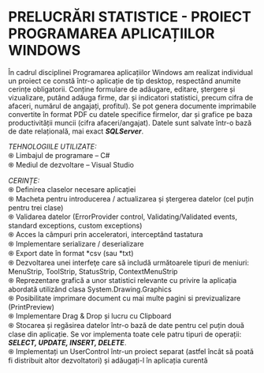 # PRELUCRĂRI STATISTICE - PROIECT PROGRAMAREA APLICAȚIILOR WINDOWS

În cadrul disciplinei Programarea aplicațiilor Windows am realizat individual un proiect ce constă într-o aplicație de tip desktop, respectând anumite cerințe obligatorii. Conține formulare de adăugare, editare, ștergere și vizualizare, putând adăuga firme, dar și indicatori statistici, precum cifra de afaceri, numărul de angajați, profitul). Se pot genera documente imprimabile convertite în format PDF cu datele specifice firmelor, dar și grafice pe baza productivității muncii (cifra afaceri/angajat). Datele sunt salvate într-o bază de date relațională, mai exact ***SQLServer***.


*TEHNOLOGIILE UTILIZATE:* <br />
֍ Limbajul de programare – C# <br />
֍ Mediul de dezvoltare – Visual Studio <br />

*CERINȚE:* <br />
֍ Definirea claselor necesare aplicației <br />
֍ Macheta pentru introducerea / actualizarea și ștergerea datelor (cel puțin pentru trei clase) <br />
֍ Validarea datelor (ErrorProvider control, Validating/Validated events, standard exceptions, custom exceptions) <br />
֍ Acces la câmpuri prin acceleratori, interceptând tastatura <br />
֍ Implementare serializare / deserializare <br />
֍ Export date în format *csv (sau *txt) <br />
֍ Dezvoltarea unei interfeţe care să includă următoarele tipuri de meniuri: MenuStrip, ToolStrip, StatusStrip, ContextMenuStrip <br />
֍ Reprezentare grafică a unor statistici relevante cu privire la aplicația abordată utilizând clasa System.Drawing.Graphics <br />
֍ Posibilitate imprimare document cu mai multe pagini si previzualizare (PrintPreview) <br />
֍ Implementare Drag & Drop și lucru cu Clipboard <br />
֍ Stocarea și regăsirea datelor într-o bază de date pentru cel puțin două clase din aplicație. Se vor implementa toate cele patru tipuri de operații: ***SELECT, UPDATE, INSERT, DELETE***. <br />
֍ Implementați un UserControl într-un proiect separat (astfel încât să poată fi distribuit altor dezvoltatori) și adăugați-l în aplicația curentă <br />

